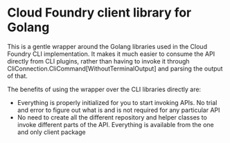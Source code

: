 # Cloud Foundry client library for Golang

This is a gentle wrapper around the Golang libraries used in the Cloud Foundry CLI implementation.
It makes it much easier to consume the API directly from CLI plugins, rather than having to invoke
it through CliConnection.CliCommand[WithoutTerminalOutput] and parsing the output of that.

The benefits of using the wrapper over the CLI libraries directly are:
- Everything is properly initialized for you to start invoking APIs. No trial and error to figure out what is and is not required for any particular API
- No need to create all the different repository and helper classes to invoke different parts of the API. Everything is available from the one and only client package

